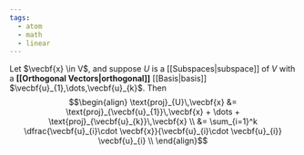 ```yaml
---
tags:
  - atom
  - math
  - linear
---
```

Let $\vecbf{x} \in V$, and suppose $U$ is a [[Subspaces|subspace]] of $V$ with a **[[Orthogonal Vectors|orthogonal]]** [[Basis|basis]] $\vecbf{u}_{1},\dots,\vecbf{u}_{k}$. Then
$$\begin{align}
	\text{proj}_{U}\,\vecbf{x} &= \text{proj}_{\vecbf{u}_{1}}\,\vecbf{x} + \dots + \text{proj}_{\vecbf{u}_{k}}\,\vecbf{x} \\
	&= \sum_{i=1}^k \dfrac{\vecbf{u}_{i}\cdot \vecbf{x}}{\vecbf{u}_{i}\cdot \vecbf{u}_{i}} \vecbf{u}_{i} \\
\end{align}$$